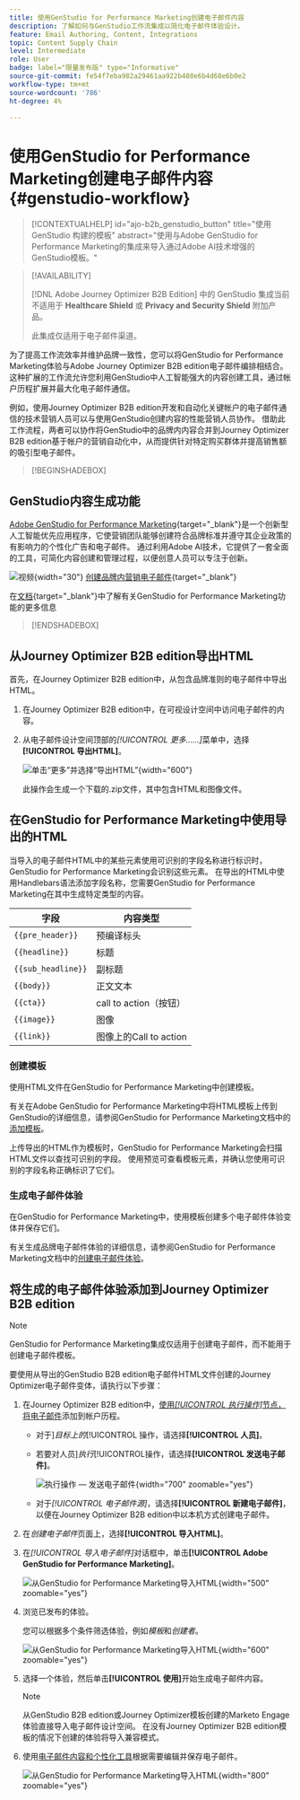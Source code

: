 ```yaml
---
title: 使用GenStudio for Performance Marketing创建电子邮件内容
description: 了解如何与GenStudio工作流集成以简化电子邮件体验设计。
feature: Email Authoring, Content, Integrations
topic: Content Supply Chain
level: Intermediate
role: User
badge: label="限量发布版" type="Informative"
source-git-commit: fe54f7eba982a29461aa922b408e6b4d68e6b0e2
workflow-type: tm+mt
source-wordcount: '786'
ht-degree: 4%

---
```


# 使用GenStudio for Performance Marketing创建电子邮件内容 {#genstudio-workflow}

>[!CONTEXTUALHELP]
>id="ajo-b2b_genstudio_button"
>title="使用 GenStudio 构建的模板"
>abstract="使用与Adobe GenStudio for Performance Marketing的集成来导入通过Adobe AI技术增强的GenStudio模板。"

>[!AVAILABILITY]
>
>[!DNL Adobe Journey Optimizer B2B Edition] 中的 GenStudio 集成当前不适用于 **Healthcare Shield** 或 **Privacy and Security Shield** 附加产品。
>
>此集成仅适用于电子邮件渠道。

为了提高工作流效率并维护品牌一致性，您可以将GenStudio for Performance Marketing体验与Adobe Journey Optimizer B2B edition电子邮件编排相结合。 这种扩展的工作流允许您利用GenStudio中人工智能强大的内容创建工具，通过帐户历程扩展并最大化电子邮件通信。

例如，使用Journey Optimizer B2B edition开发和自动化关键帐户的电子邮件通信的技术营销人员可以与使用GenStudio创建内容的性能营销人员协作。 借助此工作流程，两者可以协作将GenStudio中的品牌内内容合并到Journey Optimizer B2B edition基于帐户的营销自动化中，从而提供针对特定购买群体并提高销售额的吸引型电子邮件。

>[!BEGINSHADEBOX]

## GenStudio内容生成功能

[Adobe GenStudio for Performance Marketing](https://business.adobe.com/products/genstudio-for-performance-marketing.html){target="_blank"}是一个创新型人工智能优先应用程序，它使营销团队能够创建符合品牌标准并遵守其企业政策的有影响力的个性化广告和电子邮件。 通过利用Adobe AI技术，它提供了一套全面的工具，可简化内容创建和管理过程，以便创意人员可以专注于创新。

![视频](../../assets/do-not-localize/icon-video.svg){width="30"} [创建品牌内营销电子邮件](https://experienceleague.adobe.com/zh-hans/docs/genstudio-for-performance-marketing-learn/tutorials/creating-experiences/creating-on-brand-emails){target="_blank"}

在[文档](https://experienceleague.adobe.com/zh-hans/docs/genstudio-for-performance-marketing/user-guide/home){target="_blank"}中了解有关GenStudio for Performance Marketing功能的更多信息

>[!ENDSHADEBOX]

## 从Journey Optimizer B2B edition导出HTML

首先，在Journey Optimizer B2B edition中，从包含品牌准则的电子邮件中导出HTML。

1. 在Journey Optimizer B2B edition中，在可视设计空间中访问电子邮件的内容。

1. 从电子邮件设计空间顶部的&#x200B;_[!UICONTROL 更多……]_&#x200B;菜单中，选择&#x200B;**[!UICONTROL 导出HTML]**。

   ![单击“更多”并选择“导出HTML”](./assets/email-export-html.png){width="600"}

   此操作会生成一个下载的.zip文件，其中包含HTML和图像文件。

## 在GenStudio for Performance Marketing中使用导出的HTML

当导入的电子邮件HTML中的某些元素使用可识别的字段名称进行标识时，GenStudio for Performance Marketing会识别这些元素。 在导出的HTML中使用Handlebars语法添加字段名称，您需要GenStudio for Performance Marketing在其中生成特定类型的内容。

| 字段 | 内容类型 |
| ----------------- | ------------------------- |
| `{{pre_header}}` | 预编译标头 |
| `{{headline}}` | 标题 |
| `{{sub_headline}}` | 副标题 |
| `{{body}}` | 正文文本 |
| `{{cta}}` | call to action（按钮） |
| `{{image}}` | 图像 |
| `{{link}}` | 图像上的Call to action |

### 创建模板

使用HTML文件在GenStudio for Performance Marketing中创建模板。

有关在Adobe GenStudio for Performance Marketing中将HTML模板上传到GenStudio的详细信息，请参阅GenStudio for Performance Marketing文档中的[添加模板](https://experienceleague.adobe.com/en/docs/genstudio-for-performance-marketing/user-guide/content/templates/use-templates#add-a-template)。

上传导出的HTML作为模板时，GenStudio for Performance Marketing会扫描HTML文件以查找可识别的字段。 使用预览可查看模板元素，并确认您使用可识别的字段名称正确标识了它们。

### 生成电子邮件体验

在GenStudio for Performance Marketing中，使用模板创建多个电子邮件体验变体并保存它们。

有关生成品牌电子邮件体验的详细信息，请参阅GenStudio for Performance Marketing文档中的[创建电子邮件体验](https://experienceleague.adobe.com/en/docs/genstudio-for-performance-marketing/user-guide/create/create-email-experience)。

## 将生成的电子邮件体验添加到Journey Optimizer B2B edition

>[!NOTE]
>
>GenStudio for Performance Marketing集成仅适用于创建电子邮件，而不能用于创建电子邮件模板。

要使用从导出的GenStudio B2B edition电子邮件HTML文件创建的Journey Optimizer电子邮件变体，请执行以下步骤：

1. 在Journey Optimizer B2B edition中，[使用&#x200B;_[!UICONTROL 执行操作]_&#x200B;节点，将电子邮件](./add-email.md)添加到帐户历程。

   * 对于&#x200B;]_目标上的_[!UICONTROL &#x200B;操作，请选择&#x200B;**[!UICONTROL 人员]**。

   * 若要对人员&#x200B;]_执行_[!UICONTROL &#x200B;操作，请选择&#x200B;**[!UICONTROL 发送电子邮件]**。

     ![执行操作 — 发送电子邮件](./assets/journey-node-send-email.png){width="700" zoomable="yes"}

   * 对于&#x200B;_[!UICONTROL 电子邮件源]_，请选择&#x200B;**[!UICONTROL 新建电子邮件]**，以便在Journey Optimizer B2B edition中以本机方式创建电子邮件。

1. 在&#x200B;_创建电子邮件_&#x200B;页面上，选择&#x200B;**[!UICONTROL 导入HTML]**。

1. 在&#x200B;_[!UICONTROL 导入电子邮件]_&#x200B;对话框中，单击&#x200B;**[!UICONTROL Adobe GenStudio for Performance Marketing]**。

   ![从GenStudio for Performance Marketing导入HTML](./assets/email-import-html-genstudio.png){width="500" zoomable="yes"}

1. 浏览已发布的体验。

   您可以根据多个条件筛选体验，例如&#x200B;_模板_&#x200B;和&#x200B;_创建者_。

   ![从GenStudio for Performance Marketing导入HTML](./assets/email-import-select-gen-studio-experience.png){width="600" zoomable="yes"}

1. 选择一个体验，然后单击&#x200B;**[!UICONTROL 使用]**&#x200B;开始生成电子邮件内容。

   >[!NOTE]
   >
   >从GenStudio B2B edition或Journey Optimizer模板创建的Marketo Engage体验直接导入电子邮件设计空间。 在没有Journey Optimizer B2B edition模板的情况下创建的体验将导入兼容模式。

1. 使用[电子邮件内容和个性化工具](./email-authoring.md)根据需要编辑并保存电子邮件。

   ![从GenStudio for Performance Marketing导入HTML](./assets/email-imported-experience.png){width="800" zoomable="yes"}
